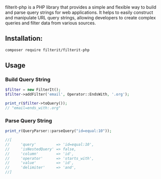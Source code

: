 filterit-php is a PHP library that provides a simple and flexible way to build and parse query strings for web applications. It helps to easily construct and manipulate URL query strings, allowing developers to create complex queries and filter data from various sources.

## Installation:
```bash
composer require filterit/filterit-php
```

## Usage
### Build Query String
```php
$filter = new FilterIt();
$filter->addFilter('email', Operator::EndsWith, '.org');

print_r($filter->toQuery());
// "email=ends_with:.org"
```

### Parse Query String
```php
print_r(QueryParser::parseQuery("id=equal:10"));

//[
//     'query'         => 'id=equal:10',
//     'isNestedQuery' => false,
//     'column'        => 'id',
//     'operator'      => 'starts_with',
//     'value'         => 'id',
//     'delimiter'     => 'and',
//]
```